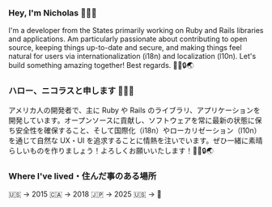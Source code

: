 ### Hey, I'm Nicholas 👋🧑‍💻

I'm a developer from the States primarily working on Ruby and Rails libraries and applications. Am particularly passionate about contributing to open source, keeping things up-to-date and secure, and making things feel natural for users via internationalization (i18n) and localization (l10n). Let's build something amazing together! Best regards. 💚✨🔒🌏

### ハロー、ニコラスと申します 👋🧑‍💻

アメリカ人の開発者で、主に Ruby や Rails のライブラリ、アプリケーションを開発しています。オープンソースに貢献し、ソフトウェアを常に最新の状態に保ち安全性を確保すること、そして国際化（i18n）やローカリゼーション（l10n）を通じて自然な UX・UI を追求することに情熱を注いでいます。ぜひ一緒に素晴らしいものを作りましょう！よろしくお願いいたします！💚✨🔒🌏

### Where I've lived・住んだ事のある場所

🇺🇸 → 2015 🇨🇦 → 2018 🇯🇵 → 2025 🇺🇸 → 🤔
